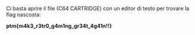 Ci basta aprire il file (C64 CARTRIDGE) con un editor di testo per trovare la flag nascosta:

**ptm{m4k3_r3tr0_g4m1ng_gr34t_4g41n!!}**